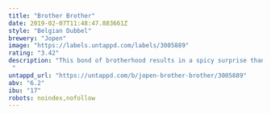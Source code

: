 ```yaml
---
title: "Brother Brother"
date: 2019-02-07T11:48:47.883661Z
style: "Belgian Dubbel"
brewery: "Jopen"
image: "https://labels.untappd.com/labels/3005889"
rating: "3.42"
description: "This bond of brotherhood results in a spicy surprise thanks to the juniper and black pepper. A very warming Double with sweet gale and dark malt flavors like caramel. "
untappd_url: "https://untappd.com/b/jopen-brother-brother/3005889"
abv: "6.2"
ibu: "17"
robots: noindex,nofollow
---
```

